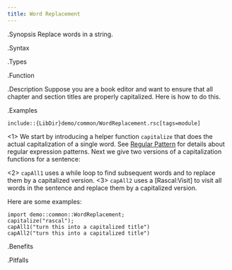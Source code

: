```yaml
---
title: Word Replacement
---
```


.Synopsis
Replace words in a string.

.Syntax

.Types

.Function

.Description
Suppose you are a book editor and want to ensure that all chapter
and section titles are properly capitalized. Here is how to do this. 

.Examples
```rascal
include::{LibDir}demo/common/WordReplacement.rsc[tags=module]
```

                
<1> We start by introducing a helper function `capitalize` that does the actual capitalization of a single word.
    See [Regular Pattern]((Rascal:Patterns-Regular)) for details about regular expression patterns.
    Next we give two versions of a capitalization functions for a sentence:

<2> `capAll1` uses a while loop to find subsequent words and to replace them by a capitalized version.
<3> `capAll2` uses a [Rascal:Visit] to visit all words in the sentence and replace them by a capitalized version.


Here are some examples:

```rascal-shell
import demo::common::WordReplacement;
capitalize("rascal");
capAll1("turn this into a capitalized title")
capAll2("turn this into a capitalized title")
```

.Benefits

.Pitfalls


